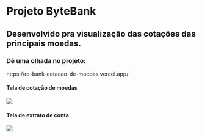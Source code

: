 <h1>Projeto ByteBank </h1>
<h2>Desenvolvido pra visualização das cotações das principais moedas.</h2>
<h3>Dê uma olhada no projeto: </h3>
<p>https://ro-bank-cotacao-de-moedas.vercel.app/</p>
<h4>Tela de cotação de moedas</h4>
<img src= 'https://github.com/RomuloDeyvid/RoBank-CotacaoDeMoedas/assets/120958836/7be99dab-7f28-4acc-bd3c-2850f694b161'>
<h4>Tela de extrato de conta</h4>
<img src= 'https://github.com/user-attachments/assets/affd7dfd-a9d6-4fd6-a9d9-d2d6e029df57'>

